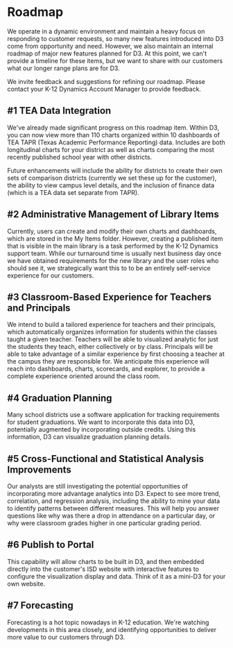 # Roadmap

We operate in a dynamic environment and maintain a heavy focus on responding to customer requests, so many new features introduced into D3 come from opportunity and need. However, we also maintain an internal roadmap of major new features planned for D3. At this point, we can't provide a timeline for these items, but we want to share with our customers what our longer range plans are for D3.

We invite feedback and suggestions for refining our roadmap. Please contact your K-12 Dynamics Account Manager to provide feedback.

## #1 TEA Data Integration

We've already made significant progress on this roadmap item. Within D3, you can now view more than 110 charts organized within 10 dashboards of TEA TAPR (Texas Academic Performance Reporting) data. Includes are both longitudinal charts for your district as well as charts comparing the most recently published school year with other districts.

Future enhancements will include the ability for districts to create their own sets of comparison districts (currently we set these up for the customer), the ability to view campus level details, and the inclusion of finance data (which is a TEA data set separate from TAPR).

## #2 Administrative Management of Library Items

Currently, users can create and modify their own charts and dashboards, which are stored in the My Items folder. However, creating a published item that is visible in the main library is a task performed by the K-12 Dynamics support team. While our turnaround time is usually next business day once we have obtained requirements for the new library and the user roles who should see it, we strategically want this to to be an entirely self-service experience for our customers.

## #3 Classroom-Based Experience for Teachers and Principals

We intend to build a tailored experience for teachers and their principals, which automatically organizes information for students within the classes taught a given teacher. Teachers will be able to visualized analytic for just the students they teach, either collectively or by class. Principals will be able to take advantage of a similar experience by first choosing a teacher at the campus they are responsible for. We anticipate this experience will reach into dashboards, charts, scorecards, and explorer, to provide a complete experience oriented around the class room.   

## #4 Graduation Planning

Many school districts use a software application for tracking requirements for student graduations. We want to incorporate this data into D3, potentially augmented by incorporating outside credits. Using this information, D3 can visualize graduation planning details.

## #5 Cross-Functional and Statistical Analysis Improvements

Our analysts are still investigating the potential opportunities of incorporating more advantage analytics into D3. Expect to see more trend, correlation, and regression analysis, including the ability to mine your data to identify patterns between different measures. This will help you answer questions like why was there a drop in attendance on a particular day, or why were classroom grades higher in one particular grading period.

## #6 Publish to Portal

This capability will allow charts to be built in D3, and then embedded directly into the customer's ISD website with interactive features to configure the visualization display and data. Think of it as a mini-D3 for your own website.

## #7 Forecasting

Forecasting is a hot topic nowadays in K-12 education. We're watching developments in this area closely, and identifying opportunities to deliver more value to our customers through D3.